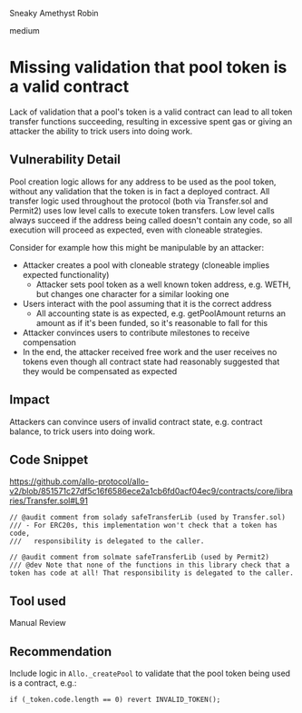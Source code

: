 Sneaky Amethyst Robin

medium

# Missing validation that pool token is a valid contract

Lack of validation that a pool's token is a valid contract can lead to all token transfer functions succeeding, resulting in excessive spent gas or giving an attacker the ability to trick users into doing work.

## Vulnerability Detail

Pool creation logic allows for any address to be used as the pool token, without any validation that the token is in fact a deployed contract. All transfer logic used throughout the protocol (both via Transfer.sol and Permit2) uses low level calls to execute token transfers. Low level calls always succeed if the address being called doesn't contain any code, so all execution will proceed as expected, even with cloneable strategies. 

Consider for example how this might be manipulable by an attacker:
- Attacker creates a pool with cloneable strategy (cloneable implies expected functionality)
  - Attacker sets pool token as a well known token address, e.g. WETH, but changes one character for a similar looking one
- Users interact with the pool assuming that it is the correct address
  - All accounting state is as expected, e.g. getPoolAmount returns an amount as if it's been funded, so it's reasonable to fall for this
- Attacker convinces users to contribute milestones to receive compensation
- In the end, the attacker received free work and the user receives no tokens even though all contract state had reasonably suggested that they would be compensated as expected

## Impact

Attackers can convince users of invalid contract state, e.g. contract balance, to trick users into doing work.

## Code Snippet

https://github.com/allo-protocol/allo-v2/blob/851571c27df5c16f6586ece2a1cb6fd0acf04ec9/contracts/core/libraries/Transfer.sol#L91
```solidity
// @audit comment from solady safeTransferLib (used by Transfer.sol)
/// - For ERC20s, this implementation won't check that a token has code,
///   responsibility is delegated to the caller.
```

```solidity
// @audit comment from solmate safeTransferLib (used by Permit2)
/// @dev Note that none of the functions in this library check that a token has code at all! That responsibility is delegated to the caller.
```

## Tool used

Manual Review

## Recommendation

Include logic in `Allo._createPool` to validate that the pool token being used is a contract, e.g.:

```solidity
if (_token.code.length == 0) revert INVALID_TOKEN();
```